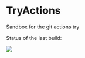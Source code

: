 # TryActions
Sandbox for the git actions try

Status of the last build:<br>

<img src="https://github.com/kmvunion/TryActions/workflows/.NET/badge.svg?branch=master"><br>
